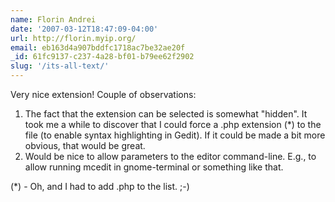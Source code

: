 ```yaml
---
name: Florin Andrei
date: '2007-03-12T18:47:09-04:00'
url: http://florin.myip.org/
email: eb163d4a907bddfc1718ac7be32ae20f
_id: 61fc9137-c237-4a28-bf01-b79ee62f2902
slug: '/its-all-text/'
---
```


Very nice extension! Couple of observations:

1. The fact that the extension can be selected is somewhat "hidden". It took
   me a while to discover that I could force a .php extension (\*) to the file
   (to enable syntax highlighting in Gedit). If it could be made a bit more
   obvious, that would be great.
2. Would be nice to allow parameters to the editor command-line. E.g., to
   allow running mcedit in gnome-terminal or something like that.

(\*) - Oh, and I had to add .php to the list. ;-)
